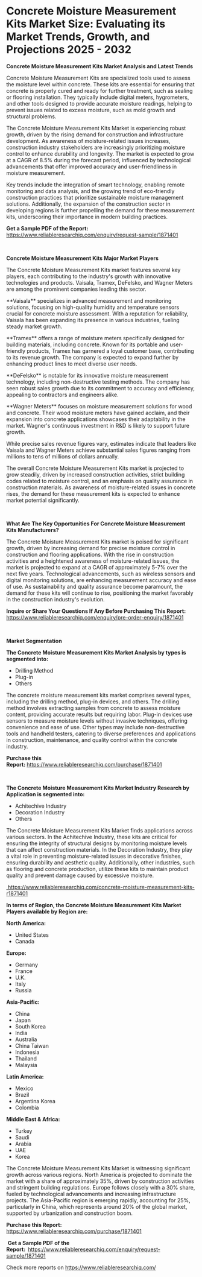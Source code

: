 <p><h1>Concrete Moisture Measurement Kits Market Size: Evaluating its Market Trends, Growth, and Projections 2025 - 2032</h1></p><p><strong>Concrete Moisture Measurement Kits Market Analysis and Latest Trends</strong></p>
<p><p>Concrete Moisture Measurement Kits are specialized tools used to assess the moisture level within concrete. These kits are essential for ensuring that concrete is properly cured and ready for further treatment, such as sealing or flooring installation. They typically include digital meters, hygrometers, and other tools designed to provide accurate moisture readings, helping to prevent issues related to excess moisture, such as mold growth and structural problems.</p><p>The Concrete Moisture Measurement Kits Market is experiencing robust growth, driven by the rising demand for construction and infrastructure development. As awareness of moisture-related issues increases, construction industry stakeholders are increasingly prioritizing moisture control to enhance durability and longevity. The market is expected to grow at a CAGR of 8.5% during the forecast period, influenced by technological advancements that offer improved accuracy and user-friendliness in moisture measurement.</p><p>Key trends include the integration of smart technology, enabling remote monitoring and data analysis, and the growing trend of eco-friendly construction practices that prioritize sustainable moisture management solutions. Additionally, the expansion of the construction sector in developing regions is further propelling the demand for these measurement kits, underscoring their importance in modern building practices.</p></p>
<p><strong>Get a Sample PDF of the Report:&nbsp;</strong> <a href="https://www.reliableresearchiq.com/enquiry/request-sample/1871401?utm_campaign=2593&utm_medium=2&utm_source=Github&utm_content=ia&utm_term=28022025&utm_id=concrete-moisture-measurement-kits">https://www.reliableresearchiq.com/enquiry/request-sample/1871401</a></p>
<p>&nbsp;</p>
<p><strong>Concrete Moisture Measurement Kits Major Market Players</strong></p>
<p><p>The Concrete Moisture Measurement Kits market features several key players, each contributing to the industry's growth with innovative technologies and products. Vaisala, Tramex, DeFelsko, and Wagner Meters are among the prominent companies leading this sector.</p><p>**Vaisala** specializes in advanced measurement and monitoring solutions, focusing on high-quality humidity and temperature sensors crucial for concrete moisture assessment. With a reputation for reliability, Vaisala has been expanding its presence in various industries, fueling steady market growth.</p><p>**Tramex** offers a range of moisture meters specifically designed for building materials, including concrete. Known for its portable and user-friendly products, Tramex has garnered a loyal customer base, contributing to its revenue growth. The company is expected to expand further by enhancing product lines to meet diverse user needs.</p><p>**DeFelsko** is notable for its innovative moisture measurement technology, including non-destructive testing methods. The company has seen robust sales growth due to its commitment to accuracy and efficiency, appealing to contractors and engineers alike.</p><p>**Wagner Meters** focuses on moisture measurement solutions for wood and concrete. Their wood moisture meters have gained acclaim, and their expansion into concrete applications showcases their adaptability in the market. Wagner's continuous investment in R&D is likely to support future growth.</p><p>While precise sales revenue figures vary, estimates indicate that leaders like Vaisala and Wagner Meters achieve substantial sales figures ranging from millions to tens of millions of dollars annually.</p><p>The overall Concrete Moisture Measurement Kits market is projected to grow steadily, driven by increased construction activities, strict building codes related to moisture control, and an emphasis on quality assurance in construction materials. As awareness of moisture-related issues in concrete rises, the demand for these measurement kits is expected to enhance market potential significantly.</p></p>
<p>&nbsp;</p>
<p><strong>What Are The Key Opportunities For Concrete Moisture Measurement Kits Manufacturers?</strong></p>
<p><p>The Concrete Moisture Measurement Kits market is poised for significant growth, driven by increasing demand for precise moisture control in construction and flooring applications. With the rise in construction activities and a heightened awareness of moisture-related issues, the market is projected to expand at a CAGR of approximately 5-7% over the next five years. Technological advancements, such as wireless sensors and digital monitoring solutions, are enhancing measurement accuracy and ease of use. As sustainability and quality assurance become paramount, the demand for these kits will continue to rise, positioning the market favorably in the construction industry's evolution.</p></p>
<p><strong>Inquire or Share Your Questions If Any Before Purchasing This Report:</strong> <a href="https://www.reliableresearchiq.com/enquiry/pre-order-enquiry/1871401?utm_campaign=2593&utm_medium=2&utm_source=Github&utm_content=ia&utm_term=28022025&utm_id=concrete-moisture-measurement-kits">https://www.reliableresearchiq.com/enquiry/pre-order-enquiry/1871401</a></p>
<p>&nbsp;</p>
<p><strong>Market Segmentation</strong></p>
<p><strong>The Concrete Moisture Measurement Kits Market Analysis by types is segmented into:</strong></p>
<p><ul><li>Drilling Method</li><li>Plug-in</li><li>Others</li></ul></p>
<p><p>The concrete moisture measurement kits market comprises several types, including the drilling method, plug-in devices, and others. The drilling method involves extracting samples from concrete to assess moisture content, providing accurate results but requiring labor. Plug-in devices use sensors to measure moisture levels without invasive techniques, offering convenience and ease of use. Other types may include non-destructive tools and handheld testers, catering to diverse preferences and applications in construction, maintenance, and quality control within the concrete industry.</p></p>
<p><strong>Purchase this Report:&nbsp;</strong><a href="https://www.reliableresearchiq.com/purchase/1871401?utm_campaign=2593&utm_medium=2&utm_source=Github&utm_content=ia&utm_term=28022025&utm_id=concrete-moisture-measurement-kits">https://www.reliableresearchiq.com/purchase/1871401</a></p>
<p>&nbsp;</p>
<p><strong>The Concrete Moisture Measurement Kits Market Industry Research by Application is segmented into:</strong></p>
<p><ul><li>Achitechive Industry</li><li>Decoration Industry</li><li>Others</li></ul></p>
<p><p>The Concrete Moisture Measurement Kits Market finds applications across various sectors. In the Achitechive Industry, these kits are critical for ensuring the integrity of structural designs by monitoring moisture levels that can affect construction materials. In the Decoration Industry, they play a vital role in preventing moisture-related issues in decorative finishes, ensuring durability and aesthetic quality. Additionally, other industries, such as flooring and concrete production, utilize these kits to maintain product quality and prevent damage caused by excessive moisture.</p></p>
<p><a href="https://www.reliableresearchiq.com/concrete-moisture-measurement-kits-r1871401?utm_campaign=2593&utm_medium=2&utm_source=Github&utm_content=ia&utm_term=28022025&utm_id=concrete-moisture-measurement-kits">&nbsp;https://www.reliableresearchiq.com/concrete-moisture-measurement-kits-r1871401</a></p>
<p><strong>In terms of Region, the Concrete Moisture Measurement Kits Market Players available by Region are:</strong></p>
<p>
    <p> <strong> North America: </strong>
        <ul>
            <li>United States</li>
            <li>Canada</li>
        </ul>
        </p> 
    <p> <strong> Europe: </strong>
        <ul>
            <li>Germany</li>
            <li>France</li>
            <li>U.K.</li>
            <li>Italy</li>
            <li>Russia</li>
        </ul>
        </p> 
    <p> <strong> Asia-Pacific: </strong>
        <ul>
            <li>China</li>
            <li>Japan</li>
            <li>South Korea</li>
            <li>India</li>
            <li>Australia</li>
            <li>China Taiwan</li>
            <li>Indonesia</li>
            <li>Thailand</li>
            <li>Malaysia</li>
        </ul>
        </p> 
    <p> <strong> Latin America: </strong>
        <ul>
            <li>Mexico</li>
            <li>Brazil</li>
            <li>Argentina Korea</li>
            <li>Colombia</li>
        </ul>
        </p> 
    <p> <strong> Middle East & Africa: </strong>
        <ul>
            <li>Turkey</li>
            <li>Saudi</li>
            <li>Arabia</li>
            <li>UAE</li>
            <li>Korea</li>
        </ul>
    </p>
    </p>
<p><p>The Concrete Moisture Measurement Kits Market is witnessing significant growth across various regions. North America is projected to dominate the market with a share of approximately 35%, driven by construction activities and stringent building regulations. Europe follows closely with a 30% share, fueled by technological advancements and increasing infrastructure projects. The Asia-Pacific region is emerging rapidly, accounting for 25%, particularly in China, which represents around 20% of the global market, supported by urbanization and construction boom.</p></p>
<p><strong>Purchase this Report: </strong><a href="https://www.reliableresearchiq.com/purchase/1871401?utm_campaign=2593&utm_medium=2&utm_source=Github&utm_content=ia&utm_term=28022025&utm_id=concrete-moisture-measurement-kits">https://www.reliableresearchiq.com/purchase/1871401</a></p>
<p>&nbsp;<strong>Get a Sample PDF of the Report:&nbsp;&nbsp;</strong><a href="https://www.reliableresearchiq.com/enquiry/request-sample/1871401?utm_campaign=2593&utm_medium=2&utm_source=Github&utm_content=ia&utm_term=28022025&utm_id=concrete-moisture-measurement-kits">https://www.reliableresearchiq.com/enquiry/request-sample/1871401</a></p>
<p><strong></strong></p>
<p>Check more reports on <a href="https://www.reliableresearchiq.com/?utm_campaign=2593&utm_medium=2&utm_source=Github&utm_content=ia&utm_term=28022025&utm_id=concrete-moisture-measurement-kits">https://www.reliableresearchiq.com/</a></p>